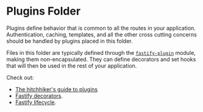 # Plugins Folder

Plugins define behavior that is common to all the routes in your
application. Authentication, caching, templates, and all the other cross
cutting concerns should be handled by plugins placed in this folder.

Files in this folder are typically defined through the
[`fastify-plugin`](https://github.com/fastify/fastify-plugin) module,
making them non-encapsulated. They can define decorators and set hooks
that will then be used in the rest of your application.

Check out:

* [The hitchhiker's guide to plugins](https://github.com/fastify/fastify/blob/master/docs/Plugins-Guide.md)
* [Fastify decorators](https://fastify.dev/docs/latest/Decorators/).
* [Fastify lifecycle](https://fastify.dev/docs/latest/Lifecycle/).
